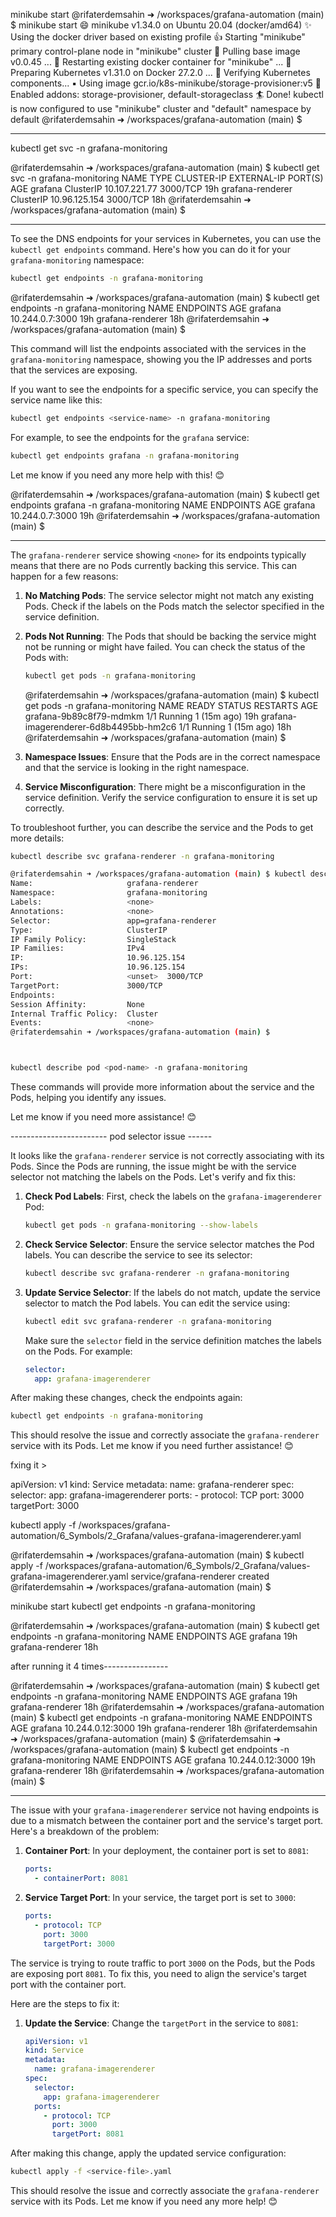 minikube start
@rifaterdemsahin ➜ /workspaces/grafana-automation (main) $ minikube start
😄  minikube v1.34.0 on Ubuntu 20.04 (docker/amd64)
✨  Using the docker driver based on existing profile
👍  Starting "minikube" primary control-plane node in "minikube" cluster
🚜  Pulling base image v0.0.45 ...
🔄  Restarting existing docker container for "minikube" ...
🐳  Preparing Kubernetes v1.31.0 on Docker 27.2.0 ...
🔎  Verifying Kubernetes components...
    ▪ Using image gcr.io/k8s-minikube/storage-provisioner:v5
🌟  Enabled addons: storage-provisioner, default-storageclass
🏄  Done! kubectl is now configured to use "minikube" cluster and "default" namespace by default
@rifaterdemsahin ➜ /workspaces/grafana-automation (main) $ 

-----------------------------------------------------------------------

kubectl get svc -n grafana-monitoring

@rifaterdemsahin ➜ /workspaces/grafana-automation (main) $ kubectl get svc -n grafana-monitoring
NAME               TYPE        CLUSTER-IP      EXTERNAL-IP   PORT(S)    AGE
grafana            ClusterIP   10.107.221.77   <none>        3000/TCP   19h
grafana-renderer   ClusterIP   10.96.125.154   <none>        3000/TCP   18h
@rifaterdemsahin ➜ /workspaces/grafana-automation (main) $ 

----------------------------------------

To see the DNS endpoints for your services in Kubernetes, you can use the `kubectl get endpoints` command. Here's how you can do it for your `grafana-monitoring` namespace:

```sh
kubectl get endpoints -n grafana-monitoring
```

@rifaterdemsahin ➜ /workspaces/grafana-automation (main) $ kubectl get endpoints -n grafana-monitoring
NAME               ENDPOINTS         AGE
grafana            10.244.0.7:3000   19h
grafana-renderer   <none>            18h
@rifaterdemsahin ➜ /workspaces/grafana-automation (main) $ 



This command will list the endpoints associated with the services in the `grafana-monitoring` namespace, showing you the IP addresses and ports that the services are exposing.

If you want to see the endpoints for a specific service, you can specify the service name like this:

```sh
kubectl get endpoints <service-name> -n grafana-monitoring
```

For example, to see the endpoints for the `grafana` service:

```sh
kubectl get endpoints grafana -n grafana-monitoring
```

Let me know if you need any more help with this! 😊

@rifaterdemsahin ➜ /workspaces/grafana-automation (main) $ kubectl get endpoints grafana -n grafana-monitoring
NAME      ENDPOINTS         AGE
grafana   10.244.0.7:3000   19h
@rifaterdemsahin ➜ /workspaces/grafana-automation (main) $ 



---------------------------


The `grafana-renderer` service showing `<none>` for its endpoints typically means that there are no Pods currently backing this service. This can happen for a few reasons:

1. **No Matching Pods**: The service selector might not match any existing Pods. Check if the labels on the Pods match the selector specified in the service definition.
2. **Pods Not Running**: The Pods that should be backing the service might not be running or might have failed. You can check the status of the Pods with:
   ```sh
   kubectl get pods -n grafana-monitoring
   ```

   @rifaterdemsahin ➜ /workspaces/grafana-automation (main) $ kubectl get pods -n grafana-monitoring
NAME                                     READY   STATUS    RESTARTS      AGE
grafana-9b89c8f79-mdmkm                  1/1     Running   1 (15m ago)   19h
grafana-imagerenderer-6d8b4495bb-hm2c6   1/1     Running   1 (15m ago)   18h
@rifaterdemsahin ➜ /workspaces/grafana-automation (main) $ 


3. **Namespace Issues**: Ensure that the Pods are in the correct namespace and that the service is looking in the right namespace.
4. **Service Misconfiguration**: There might be a misconfiguration in the service definition. Verify the service configuration to ensure it is set up correctly.

To troubleshoot further, you can describe the service and the Pods to get more details:
```sh
kubectl describe svc grafana-renderer -n grafana-monitoring

@rifaterdemsahin ➜ /workspaces/grafana-automation (main) $ kubectl describe svc grafana-renderer -n grafana-monitoring
Name:                     grafana-renderer
Namespace:                grafana-monitoring
Labels:                   <none>
Annotations:              <none>
Selector:                 app=grafana-renderer
Type:                     ClusterIP
IP Family Policy:         SingleStack
IP Families:              IPv4
IP:                       10.96.125.154
IPs:                      10.96.125.154
Port:                     <unset>  3000/TCP
TargetPort:               3000/TCP
Endpoints:                
Session Affinity:         None
Internal Traffic Policy:  Cluster
Events:                   <none>
@rifaterdemsahin ➜ /workspaces/grafana-automation (main) $ 



kubectl describe pod <pod-name> -n grafana-monitoring
```

These commands will provide more information about the service and the Pods, helping you identify any issues.

Let me know if you need more assistance! 😊

------------------------ pod selector issue ------

It looks like the `grafana-renderer` service is not correctly associating with its Pods. Since the Pods are running, the issue might be with the service selector not matching the labels on the Pods. Let's verify and fix this:

1. **Check Pod Labels**: First, check the labels on the `grafana-imagerenderer` Pod:
   ```sh
   kubectl get pods -n grafana-monitoring --show-labels
   ```

2. **Check Service Selector**: Ensure the service selector matches the Pod labels. You can describe the service to see its selector:
   ```sh
   kubectl describe svc grafana-renderer -n grafana-monitoring
   ```

3. **Update Service Selector**: If the labels do not match, update the service selector to match the Pod labels. You can edit the service using:
   ```sh
   kubectl edit svc grafana-renderer -n grafana-monitoring
   ```

   Make sure the `selector` field in the service definition matches the labels on the Pods. For example:
   ```yaml
   selector:
     app: grafana-imagerenderer
   ```

After making these changes, check the endpoints again:
```sh
kubectl get endpoints -n grafana-monitoring
```

This should resolve the issue and correctly associate the `grafana-renderer` service with its Pods. Let me know if you need further assistance! 😊

fxing it >

apiVersion: v1
kind: Service
metadata:
  name: grafana-renderer
spec:
  selector:
    app: grafana-imagerenderer
  ports:
    - protocol: TCP
      port: 3000
      targetPort: 3000

kubectl apply -f /workspaces/grafana-automation/6_Symbols/2_Grafana/values-grafana-imagerenderer.yaml


@rifaterdemsahin ➜ /workspaces/grafana-automation (main) $ kubectl apply -f /workspaces/grafana-automation/6_Symbols/2_Grafana/values-grafana-imagerenderer.yaml
service/grafana-renderer created
@rifaterdemsahin ➜ /workspaces/grafana-automation (main) $ 

minikube start
kubectl get endpoints -n grafana-monitoring


@rifaterdemsahin ➜ /workspaces/grafana-automation (main) $ kubectl get endpoints -n grafana-monitoring
NAME               ENDPOINTS   AGE
grafana                        19h
grafana-renderer   <none>      18h

after running it 4 times----------------

@rifaterdemsahin ➜ /workspaces/grafana-automation (main) $ kubectl get endpoints -n grafana-monitoring
NAME               ENDPOINTS   AGE
grafana                        19h
grafana-renderer   <none>      18h
@rifaterdemsahin ➜ /workspaces/grafana-automation (main) $ kubectl get endpoints -n grafana-monitoring
NAME               ENDPOINTS          AGE
grafana            10.244.0.12:3000   19h
grafana-renderer   <none>             18h
@rifaterdemsahin ➜ /workspaces/grafana-automation (main) $ 
@rifaterdemsahin ➜ /workspaces/grafana-automation (main) $ kubectl get endpoints -n grafana-monitoring
NAME               ENDPOINTS          AGE
grafana            10.244.0.12:3000   19h
grafana-renderer   <none>             18h
@rifaterdemsahin ➜ /workspaces/grafana-automation (main) $ 

------------------------------------------------------

The issue with your `grafana-imagerenderer` service not having endpoints is due to a mismatch between the container port and the service's target port. Here's a breakdown of the problem:

1. **Container Port**: In your deployment, the container port is set to `8081`:
   ```yaml
   ports:
     - containerPort: 8081
   ```

2. **Service Target Port**: In your service, the target port is set to `3000`:
   ```yaml
   ports:
     - protocol: TCP
       port: 3000
       targetPort: 3000
   ```

The service is trying to route traffic to port `3000` on the Pods, but the Pods are exposing port `8081`. To fix this, you need to align the service's target port with the container port.

Here are the steps to fix it:

1. **Update the Service**: Change the `targetPort` in the service to `8081`:
   ```yaml
   apiVersion: v1
   kind: Service
   metadata:
     name: grafana-imagerenderer
   spec:
     selector:
       app: grafana-imagerenderer
     ports:
       - protocol: TCP
         port: 3000
         targetPort: 8081
   ```

After making this change, apply the updated service configuration:
```sh
kubectl apply -f <service-file>.yaml
```

This should resolve the issue and correctly associate the `grafana-renderer` service with its Pods. Let me know if you need any more help! 😊